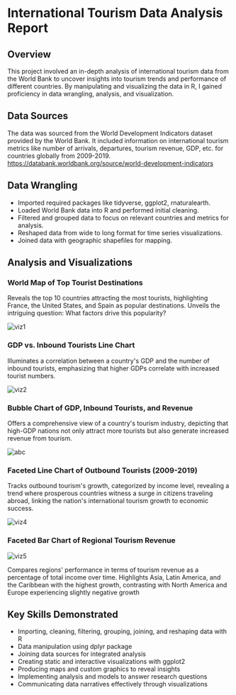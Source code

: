 # International Tourism Data Analysis Report

## Overview
This project involved an in-depth analysis of international tourism data from the World Bank to uncover insights into tourism trends and performance of different countries. By manipulating and visualizing the data in R, I gained proficiency in data wrangling, analysis, and visualization.

## Data Sources
The data was sourced from the World Development Indicators dataset provided by the World Bank. It included information on international tourism metrics like number of arrivals, departures, tourism revenue, GDP, etc. for countries globally from 2009-2019.
https://databank.worldbank.org/source/world-development-indicators

## Data Wrangling
- Imported required packages like tidyverse, ggplot2, rnaturalearth.
- Loaded World Bank data into R and performed initial cleaning.
- Filtered and grouped data to focus on relevant countries and metrics for analysis.
- Reshaped data from wide to long format for time series visualizations.
- Joined data with geographic shapefiles for mapping.

## Analysis and Visualizations
### World Map of Top Tourist Destinations
Reveals the top 10 countries attracting the most tourists, highlighting France, the United States, and Spain as popular destinations. Unveils the intriguing question: What factors drive this popularity?

![viz1](https://github.com/sahilbharti123/Tourism-Analysis-R/assets/70895213/bdfc1700-f047-4f14-8950-eb6720c77c55)

### GDP vs. Inbound Tourists Line Chart
Illuminates a correlation between a country's GDP and the number of inbound tourists, emphasizing that higher GDPs correlate with increased tourist numbers. 

![viz2](https://github.com/sahilbharti123/Tourism-Analysis-R/assets/70895213/0139588f-5d8f-4089-9c10-86cd9d81beaf)

### Bubble Chart of GDP, Inbound Tourists, and Revenue
Offers a comprehensive view of a country's tourism industry, depicting that high-GDP nations not only attract more tourists but also generate increased revenue from tourism.

![abc](https://github.com/sahilbharti123/Tourism-Analysis-R/assets/70895213/c7f99b5c-559c-4f02-94f6-50abb10bc546)

### Faceted Line Chart of Outbound Tourists (2009-2019)
Tracks outbound tourism's growth, categorized by income level, revealing a trend where prosperous countries witness a surge in citizens traveling abroad, linking the nation's international tourism growth to economic success.

![viz4](https://github.com/sahilbharti123/Tourism-Analysis-R/assets/70895213/6f79202a-32d0-481d-92ab-1ffdeabfb771)

### Faceted Bar Chart of Regional Tourism Revenue

![viz5](https://github.com/sahilbharti123/Tourism-Analysis-R/assets/70895213/bf9b412f-34e6-4734-9bef-2d6eae1b029e)

Compares regions' performance in terms of tourism revenue as a percentage of total income over time. Highlights Asia, Latin America, and the Caribbean with the highest growth, contrasting with North America and Europe experiencing slightly negative growth

## Key Skills Demonstrated

- Importing, cleaning, filtering, grouping, joining, and reshaping data with R
- Data manipulation using dplyr package
- Joining data sources for integrated analysis
- Creating static and interactive visualizations with ggplot2
- Producing maps and custom graphics to reveal insights
- Implementing analysis and models to answer research questions
- Communicating data narratives effectively through visualizations
